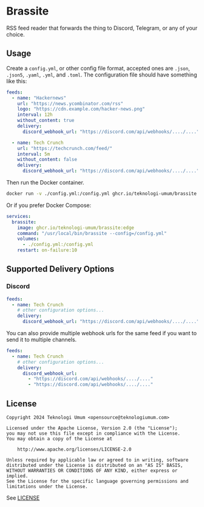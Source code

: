 # Brassite

RSS feed reader that forwards the thing to Discord, Telegram, or any of your choice.

## Usage

Create a `config.yml`, or other config file format, accepted ones are `.json`, `.json5`, `.yaml`, `.yml`, and `.toml`.
The configuration file should have something like this:

```yaml
feeds:
  - name: "Hackernews"
    url: "https://news.ycombinator.com/rss"
    logo: "https://cdn.example.com/hacker-news.png"
    interval: 12h
    without_content: true
    delivery:
      discord_webhook_url: "https://discord.com/api/webhooks/..../...."

  - name: Tech Crunch
    url: "https://techcrunch.com/feed/"
    interval: 5m
    without_content: false
    delivery:
      discord_webhook_url: "https://discord.com/api/webhooks/..../...."
```

Then run the Docker container.

```sh
docker run -v ./config.yml:/config.yml ghcr.io/teknologi-umum/brassite:edge /usr/local/bin/brassite --config=/config.yml
```

Or if you prefer Docker Compose:
```yaml
services:
  brassite:
    image: ghcr.io/teknologi-umum/brassite:edge
    command: "/usr/local/bin/brassite --config=/config.yml"
    volumes:
      - ./config.yml:/config.yml
    restart: on-failure:10
```

## Supported Delivery Options

### Discord

```yaml
feeds:
  - name: Tech Crunch
    # other configuration options...
    delivery:
      discord_webhook_url: "https://discord.com/api/webhooks/..../...."
```

You can also provide multiple webhook urls for the same feed if you want to send it to multiple channels.

```yaml
feeds:
  - name: Tech Crunch
    # other configuration options...
    delivery:
      discord_webhook_url: 
        - "https://discord.com/api/webhooks/..../...."
        - "https://discord.com/api/webhooks/..../...."
```

## License

```
Copyright 2024 Teknologi Umum <opensource@teknologiumum.com>

Licensed under the Apache License, Version 2.0 (the "License");
you may not use this file except in compliance with the License.
You may obtain a copy of the License at

    http://www.apache.org/licenses/LICENSE-2.0

Unless required by applicable law or agreed to in writing, software
distributed under the License is distributed on an "AS IS" BASIS,
WITHOUT WARRANTIES OR CONDITIONS OF ANY KIND, either express or implied.
See the License for the specific language governing permissions and
limitations under the License.
```

See [LICENSE](./LICENSE)